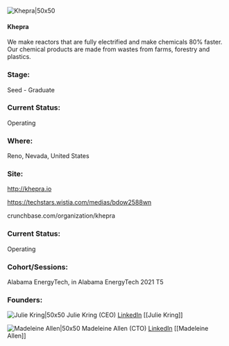 

![Khepra|50x50](https://apimg.techstars.com/connect/images/image_files/6164a5a7dab5d21d7a19bc29/original/Khepra.png)

#### Khepra
We make reactors that are fully electrified and make chemicals 80% faster. Our chemical products are made from wastes from farms, forestry and plastics.

### Stage: 
Seed - Graduate 

### Current Status: 
Operating

### Where:
Reno, Nevada, United States

### Site:
http://khepra.io

https://techstars.wistia.com/medias/bdow2588wn

crunchbase.com/organization/khepra

### Current Status: 
Operating

### Cohort/Sessions: 
Alabama EnergyTech, in Alabama EnergyTech 2021 T5

### Founders: 

![Julie Kring|50x50](https://apimg.techstars.com/connect/images/image_files/61245ee79122ed0007e976ce/original/IMG_9657.jpeg) Julie Kring (CEO) [LinkedIn](https://linkedin.com/in/julie-k-70425689) [[Julie Kring]]

![Madeleine Allen|50x50](https://s3.amazonaws.com/techstars/default-user-avatar@2x.png) Madeleine Allen (CTO) [LinkedIn](https://linkedin.com/in/allenmadeleine) [[Madeleine Allen]]


